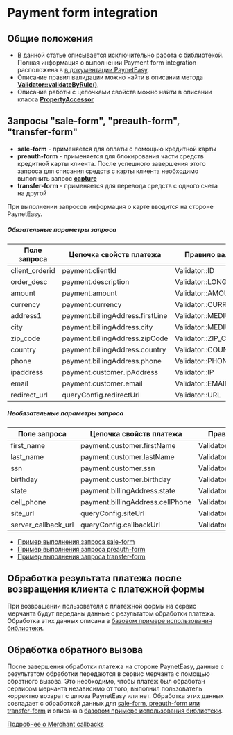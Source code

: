 # Payment form integration

## Общие положения

* В данной статье описывается исключительно работа с библиотекой. Полная информация о выполнении Payment form integration расположена в [в документации PaynetEasy](http://doc.payneteasy.com/doc/payment-form-integration.htm).
* Описание правил валидации можно найти в описании метода **[Validator::validateByRule()](../library-internals/02-validator.md#validateByRule)**.
* Описание работы с цепочками свойств можно найти в описании класса **[PropertyAccessor](../library-internals/03-property-accessor.md)**

## <a name="form"></a> Запросы "sale-form", "preauth-form", "transfer-form"

* **sale-form** - применяется для оплаты с помощью кредитной карты
* **preauth-form** - применяется для блокирования части средств кредитной карты клиента. После успешного завершения этого запроса для списания средств с карты клиента необходимо выполнить запрос **[capture](01-preauth-capture-transactions.md#capture)**
* **transfer-form** - применяется для перевода средств с одного счета на другой

При выполнении запросов информация о карте вводится на стороне PaynetEasy.

##### Обязательные параметры запроса

Поле запроса        |Цепочка свойств платежа            |Правило валидации
--------------------|-----------------------------------|-----------------
client_orderid      |payment.clientId                   |Validator::ID
order_desc          |payment.description                |Validator::LONG_STRING
amount              |payment.amount                     |Validator::AMOUNT
currency            |payment.currency                   |Validator::CURRENCY
address1            |payment.billingAddress.firstLine   |Validator::MEDIUM_STRING
city                |payment.billingAddress.city        |Validator::MEDIUM_STRING
zip_code            |payment.billingAddress.zipCode     |Validator::ZIP_CODE
country             |payment.billingAddress.country     |Validator::COUNTRY
phone               |payment.billingAddress.phone       |Validator::PHONE
ipaddress           |payment.customer.ipAddress         |Validator::IP
email               |payment.customer.email             |Validator::EMAIL
redirect_url        |queryConfig.redirectUrl            |Validator::URL

##### Необязательные параметры запроса

Поле запроса        |Цепочка свойств платежа            |Правило валидации
--------------------|-----------------------------------|-----------------
first_name          |payment.customer.firstName         |Validator::MEDIUM_STRING
last_name           |payment.customer.lastName          |Validator::MEDIUM_STRING
ssn                 |payment.customer.ssn               |Validator::SSN
birthday            |payment.customer.birthday          |Validator::DATE
state               |payment.billingAddress.state       |Validator::COUNTRY
cell_phone          |payment.billingAddress.cellPhone   |Validator::PHONE
site_url            |queryConfig.siteUrl                |Validator::URL
server_callback_url |queryConfig.callbackUrl            |Validator::URL

* [Пример выполнения запроса sale-form](../../../example/sale-form.php)
* [Пример выполнения запроса preauth-form](../../../example/preauth-form.php)
* [Пример выполнения запроса transfer-form](../../../example/transfer-form.php)

## <a name="form-redirect"></a> Обработка результата платежа после возвращения клиента с платежной формы

При возвращении пользователя с платежной формы на сервис мерчанта будут переданы данные с результатом обработки платежа. Обработка этих данных описана в [базовом примере использования библиотеки](../00-basic-tutorial.md#stage_2).

## <a name="callback"></a> Обработка обратного вызова

После завершения обработки платежа на стороне PaynetEasy, данные с результатом обработки передаются в сервис мерчанта с помощью обратного вызова. Это необходимо, чтобы платеж был обработан сервисом мерчанта независимо от того, выполнил пользователь корректно возврат с шлюза PaynetEasy или нет. Обработка этих данных совпадает с обработкой данных для [sale-form, preauth-form или transfer-form](05-payment-form-integration.md) и описана в [базовом примере использования библиотеки](../00-basic-tutorial.md#stage_2).

[Подробнее о Merchant callbacks](06-merchant-callbacks.md)
